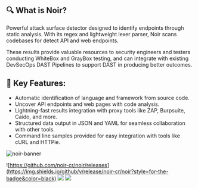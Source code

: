 ## 🔍 What is Noir?
Powerful attack surface detector designed to identify endpoints through static analysis. With its regex and lightweight lexer parser, Noir scans codebases for detect API and web endpoints.

These results provide valuable resources to security engineers and testers conducting WhiteBox and GrayBox testing, and can integrate with existing DevSecOps DAST Pipelines to support DAST in producing better outcomes.

## 🚀 Key Features:

- Automatic identification of language and framework from source code.
- Uncover API endpoints and web pages with code analysis.
- Lightning-fast results integration with proxy tools like ZAP, Burpsuite, Caido, and more.
- Structured data output in JSON and YAML for seamless collaboration with other tools.
- Command line samples provided for easy integration with tools like cURL and HTTPie.

![noir-banner](https://github.com/noir-cr/noir/assets/13212227/01a428d8-910e-474b-9cbe-c28830cb230c)

![https://github.com/noir-cr/noir/releases](https://img.shields.io/github/v/release/noir-cr/noir?style=for-the-badge&color=black)
![](https://img.shields.io/github/stars/noir-cr?style=for-the-badge)
![](https://img.shields.io/badge/Crystal-000000?style=for-the-badge&logo=crystal&logoColor=white)
